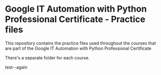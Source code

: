 # Google IT Automation with Python Professional Certificate - Practice files

This repository contains the practice files used throughout the courses that are
part of the Google IT Automation with Python Professional Certificate

There's a separate folder for each course.

test--again
